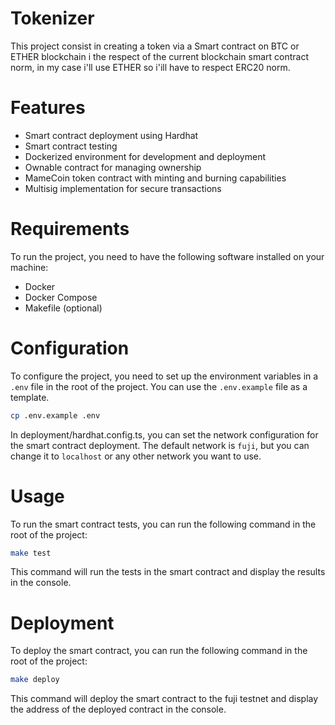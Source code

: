 # Tokenizer
This project consist in creating a token via a Smart contract on BTC or ETHER blockchain i the respect of the current blockchain smart contract norm, in my case i'll use ETHER so i'ill have to respect ERC20 norm.

# Features
- Smart contract deployment using Hardhat
- Smart contract testing
- Dockerized environment for development and deployment
- Ownable contract for managing ownership
- MameCoin token contract with minting and burning capabilities
- Multisig implementation for secure transactions

# Requirements
To run the project, you need to have the following software installed on your machine:
- Docker
- Docker Compose
- Makefile (optional)

# Configuration
To configure the project, you need to set up the environment variables in a `.env` file in the root of the project. You can use the `.env.example` file as a template.
```bash
cp .env.example .env
```

In deployment/hardhat.config.ts, you can set the network configuration for the smart contract deployment. The default network is `fuji`, but you can change it to `localhost` or any other network you want to use.

# Usage
To run the smart contract tests, you can run the following command in the root of the project:
```bash
make test
```
This command will run the tests in the smart contract and display the results in the console.

# Deployment
To deploy the smart contract, you can run the following command in the root of the project:
```bash
make deploy
```
This command will deploy the smart contract to the fuji testnet and display the address of the deployed contract in the console.